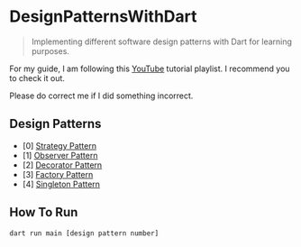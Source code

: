 # DesignPatternsWithDart
> Implementing different software design patterns with Dart for learning purposes.

For my guide, I am following this [YouTube](https://youtube.com/playlist?list=PLrhzvIcii6GNjpARdnO4ueTUAVR9eMBpc) tutorial playlist.
I recommend you to check it out.

Please do correct me if I did something incorrect.

## Design Patterns
* [0] [Strategy Pattern](lib/patterns/strategy.dart)
* [1] [Observer Pattern](lib/patterns/observer.dart)
* [2] [Decorator Pattern](lib/patterns/decorator.dart)
* [3] [Factory Pattern](lib/patterns/factory.dart)
* [4] [Singleton Pattern](lib/patterns/singleton.dart)

## How To Run
```bash
dart run main [design pattern number]
```
